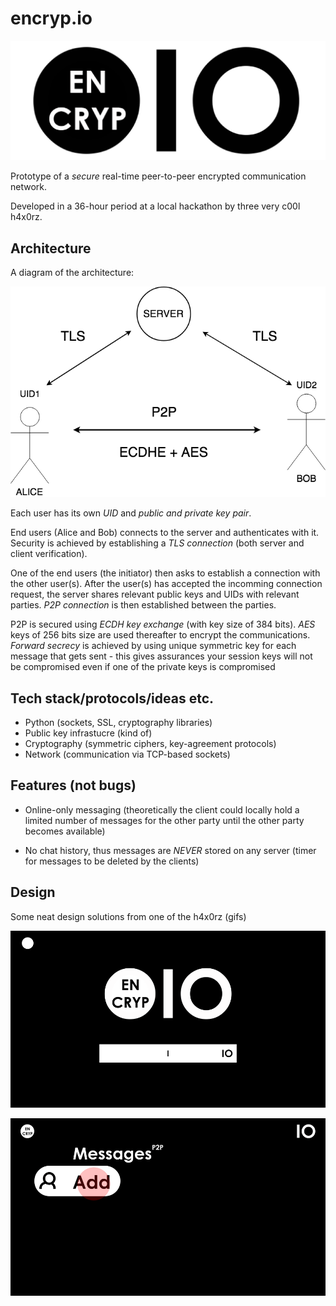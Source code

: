 # encryp.io

<p align="center"><img src="design/logo.png"></p>

Prototype of a *secure* real-time peer-to-peer encrypted communication network. 

Developed in a 36-hour period at a local hackathon by three very c00l h4x0rz.

## Architecture

A diagram of the architecture:

<p align="center"><img src="design/architecture.png"></p>

Each user has its own *UID* and *public and private key pair*.

End users (Alice and Bob) connects to the server and authenticates with it. Security is achieved by establishing a *TLS connection* (both server and client verification).

One of the end users (the initiator) then asks to establish a connection with the other user(s). After the user(s) has accepted the incomming connection request, the server shares relevant public keys and UIDs with relevant parties. *P2P connection* is then established between the parties.

P2P is secured using *ECDH key exchange* (with key size of 384 bits). *AES* keys of 256 bits size are used thereafter to encrypt the communications. *Forward secrecy* is achieved by using unique symmetric key for each message that gets sent - this gives assurances your session keys will not be compromised even if one of the private keys is compromised

## Tech stack/protocols/ideas etc.

* Python (sockets, SSL, cryptography libraries)
* Public key infrastucre (kind of)
* Cryptography (symmetric ciphers, key-agreement protocols)
* Network (communication via TCP-based sockets)

## Features (not bugs)

* Online-only messaging (theoretically the client could locally hold a limited number of messages for the other party until the other party becomes available)

* No chat history, thus messages are *NEVER* stored on any server (timer for messages to be deleted by the clients)

## Design

Some neat design solutions from one of the h4x0rz (gifs)

<p align="center"><img src="design/animation.gif"></p>

<p align="center"><img src="design/animation2.gif"></p>